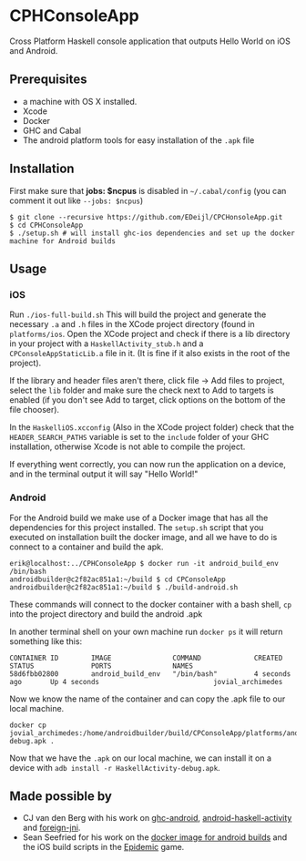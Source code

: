 # CPHConsoleApp
Cross Platform Haskell console application that outputs Hello World on iOS and Android.

## Prerequisites
- a machine with OS X installed.
- Xcode
- Docker
- GHC and Cabal
- The android platform tools for easy installation of the `.apk` file

## Installation
First make sure that __jobs: $ncpus__ is disabled in `~/.cabal/config` (you can comment it out like `--jobs: $ncpus`)

    $ git clone --recursive https://github.com/EDeijl/CPCHonsoleApp.git
    $ cd CPHConsoleApp
    $ ./setup.sh # will install ghc-ios dependencies and set up the docker machine for Android builds

## Usage
### iOS 
Run `./ios-full-build.sh`
This will build the project and generate the necessary `.a` and `.h` files in the XCode project directory (found in `platforms/ios`.
Open the XCode project and check if there is a lib directory in your project with a `HaskellActivity_stub.h` and a `CPConsoleAppStaticLib.a` file in it. (It is fine if it also exists in the root of the project).

If the library and header files aren't there, click file -> Add files to project, select the `lib` folder and make sure the check next to Add to targets is enabled (if you don't see Add to target, click options on the bottom of the file chooser).

In the `HaskelliOS.xcconfig` (Also in the XCode project folder) check that the `HEADER_SEARCH_PATHS` variable is set to the `include` folder of your GHC installation, otherwise Xcode is not able to compile the project.

If everything went correctly, you can now run the application on a device, and in the terminal output it will say "Hello World!"

### Android
For the Android build we make use of a Docker image that has all the dependencies for this project installed.
The `setup.sh` script that you executed on installation built the docker image, and all we have to do is connect to a container and build the apk.

    erik@localhost:../CPHConsoleApp $ docker run -it android_build_env /bin/bash
    androidbuilder@c2f82ac851a1:~/build $ cd CPConsoleApp
    androidbuilder@c2f82ac851a1:~/build $ ./build-android.sh

These commands will connect to the docker container with a bash shell, `cp` into the project directory and build the android .apk

In another terminal shell on your own machine run `docker ps` it will return something like this:

    CONTAINER ID        IMAGE               COMMAND             CREATED             STATUS              PORTS               NAMES
    58d6fbb02800        android_build_env   "/bin/bash"         4 seconds ago       Up 4 seconds                            jovial_archimedes

Now we know the name of the container and can copy the .apk file to our local machine.

    docker cp jovial_archimedes:/home/androidbuilder/build/CPConsoleApp/platforms/android/bin/HaskellActivity-debug.apk .

Now that we have the `.apk` on our local machine, we can install it on a device with `adb install -r HaskellActivity-debug.apk`.


## Made possible by
- CJ van den Berg with his work on [ghc-android](https://github.com/neurocyte/ghc-android), [android-haskell-activity](https://github.com/neurocyte/android-haskell-activity) and [foreign-jni](https://github.com/neurocyte/foreign-jni).
- Sean Seefried for his work on the [docker image for android builds](https://github.com/sseefried/docker-build-ghc-android) and the iOS build scripts in the [Epidemic](https://github.com/sseefried/open-epidemic-game) game.
